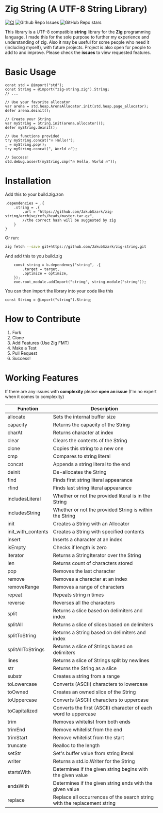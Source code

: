 # Zig String (A UTF-8 String Library)

[![CI](https://github.com/JakubSzark/zig-string/actions/workflows/main.yml/badge.svg)](https://github.com/JakubSzark/zig-string/actions/workflows/main.yml) ![Github Repo Issues](https://img.shields.io/github/issues/JakubSzark/zig-string?style=flat) ![GitHub Repo stars](https://img.shields.io/github/stars/JakubSzark/zig-string?style=social)

This library is a UTF-8 compatible **string** library for the **Zig** programming language.
I made this for the sole purpose to further my experience and understanding of zig.
Also it may be useful for some people who need it (including myself), with future projects. Project is also open for people to add to and improve. Please check the **issues** to view requested features.

# Basic Usage

```zig
const std = @import("std");
const String = @import("zig-string.zig").String;
// ...

// Use your favorite allocator
var arena = std.heap.ArenaAllocator.init(std.heap.page_allocator);
defer arena.deinit();

// Create your String
var myString = String.init(arena.allocator());
defer myString.deinit();

// Use functions provided
try myString.concat("🔥 Hello!");
_ = myString.pop();
try myString.concat(", World 🔥");

// Success!
std.debug.assert(myString.cmp("🔥 Hello, World 🔥"));

```

# Installation

Add this to your build.zig.zon

```zig
.dependencies = .{
    .string = .{
        .url = "https://github.com/JakubSzark/zig-string/archive/refs/heads/master.tar.gz",
        //the correct hash will be suggested by zig
    }
}
```
Or run:

```bash
zig fetch --save git+https://github.com/JakubSzark/zig-string.git
```

And add this to you build.zig

```zig
    const string = b.dependency("string", .{
        .target = target,
        .optimize = optimize,
    });
    exe.root_module.addImport("string", string.module("string"));

```

You can then import the library into your code like this

```zig
const String = @import("string").String;
```

# How to Contribute

1. Fork
2. Clone
3. Add Features (Use Zig FMT)
4. Make a Test
5. Pull Request
6. Success!

# Working Features

If there are any issues with <b>complexity</b> please <b>open an issue</b>
(I'm no expert when it comes to complexity)

| Function           | Description                                                              |
| ------------------ | ------------------------------------------------------------------------ |
| allocate           | Sets the internal buffer size                                            |
| capacity           | Returns the capacity of the String                                       |
| charAt             | Returns character at index                                               |
| clear              | Clears the contents of the String                                        |
| clone              | Copies this string to a new one                                          |
| cmp                | Compares to string literal                                               |
| concat             | Appends a string literal to the end                                      |
| deinit             | De-allocates the String                                                  |
| find               | Finds first string literal appearance                                    |
| rfind              | Finds last string literal appearance                                     |
| includesLiteral    | Whether or not the provided literal is in the String                     |
| includesString     | Whether or not the provided String is within the String                  |
| init               | Creates a String with an Allocator                                       |
| init_with_contents | Creates a String with specified contents                                 |
| insert             | Inserts a character at an index                                          |
| isEmpty            | Checks if length is zero                                                 |
| iterator           | Returns a StringIterator over the String                                 |
| len                | Returns count of characters stored                                       |
| pop                | Removes the last character                                               |
| remove             | Removes a character at an index                                          |
| removeRange        | Removes a range of characters                                            |
| repeat             | Repeats string n times                                                   |
| reverse            | Reverses all the characters                                              |
| split              | Returns a slice based on delimiters and index                            |
| splitAll           | Returns a slice of slices based on delimiters                            |
| splitToString      | Returns a String based on delimiters and index                           |
| splitAllToStrings  | Returns a slice of Strings based on delimiters                           |
| lines              | Returns a slice of Strings split by newlines                             |
| str                | Returns the String as a slice                                            |
| substr             | Creates a string from a range                                            |
| toLowercase        | Converts (ASCII) characters to lowercase                                 |
| toOwned            | Creates an owned slice of the String                                     |
| toUppercase        | Converts (ASCII) characters to uppercase                                 |
| toCapitalized      | Converts the first (ASCII) character of each word to uppercase           |
| trim               | Removes whitelist from both ends                                         |
| trimEnd            | Remove whitelist from the end                                            |
| trimStart          | Remove whitelist from the start                                          |
| truncate           | Realloc to the length                                                    |
| setStr             | Set's buffer value from string literal                                   |
| writer             | Returns a std.io.Writer for the String                                   |
| startsWith         | Determines if the given string begins with the given value               |
| endsWith           | Determines if the given string ends with the given value                 |
| replace            | Replace all occurrences of the search string with the replacement string |
